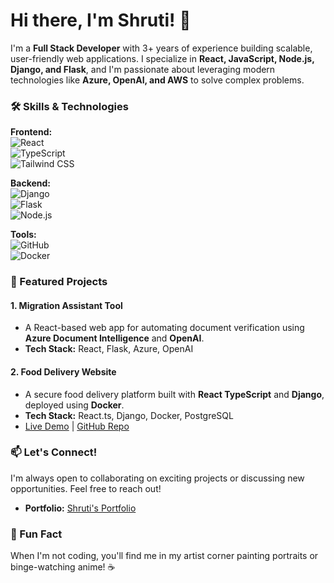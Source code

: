 # Hi there, I'm Shruti! 👋  
I'm a **Full Stack Developer** with 3+ years of experience building scalable, user-friendly web applications. I specialize in **React, JavaScript, Node.js, Django, and Flask**, and I'm passionate about leveraging modern technologies like **Azure, OpenAI, and AWS** to solve complex problems. 

### 🛠️ Skills & Technologies  
**Frontend:**  
![React](https://img.shields.io/badge/React-61DAFB?logo=react&logoColor=white)  
![TypeScript](https://img.shields.io/badge/TypeScript-3178C6?logo=typescript&logoColor=white)  
![Tailwind CSS](https://img.shields.io/badge/Tailwind_CSS-06B6D4?logo=tailwind-css&logoColor=white)  

**Backend:**  
![Django](https://img.shields.io/badge/Django-092E20?logo=django&logoColor=white)  
![Flask](https://img.shields.io/badge/Flask-000000?logo=flask&logoColor=white)  
![Node.js](https://img.shields.io/badge/Node.js-339933?logo=node.js&logoColor=white)  

**Tools:**  
![GitHub](https://img.shields.io/badge/GitHub-181717?logo=github&logoColor=white)  
![Docker](https://img.shields.io/badge/Docker-2496ED?logo=docker&logoColor=white)  

### 🚀 Featured Projects  
#### 1. Migration Assistant Tool  
- A React-based web app for automating document verification using **Azure Document Intelligence** and **OpenAI**.  
- **Tech Stack:** React, Flask, Azure, OpenAI  

#### 2. Food Delivery Website  
- A secure food delivery platform built with **React TypeScript** and **Django**, deployed using **Docker**.  
- **Tech Stack:** React.ts, Django, Docker, PostgreSQL  
- [Live Demo](https://shrutitaylor.github.io/SoilOrganicFood.github.io/) | [GitHub Repo](https://github.com/shrutitaylor/SoilOrganicFood.github.io)

### 📫 Let's Connect!  
I'm always open to collaborating on exciting projects or discussing new opportunities. Feel free to reach out!  
- **Portfolio:** [Shruti's Portfolio](https://shrutitaylor.github.io/ProtfolioWebsiteShruti/)

### 🌟 Fun Fact  
When I'm not coding, you'll find me in my artist corner painting portraits or binge-watching anime! ☕   
